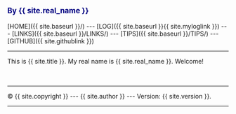 ---
---
<span style="color:navy; font-weight:bold; font-size:larger;">By {{ site.real_name }}</span>
<br><br>
[HOME]({{ site.baseurl }}/) ---
[LOG]({{ site.baseurl }}{{ site.myloglink }}) ---
[LINKS]({{ site.baseurl }}/LINKS/) ---
[TIPS]({{ site.baseurl }}/TIPS/) ---
[GITHUB]({{ site.githublink }})
<br>
<hr>
This is {{ site.title }}. 
My real name is {{ site.real_name }}.
Welcome!
<br><br>

<br>
<hr>
&copy; {{ site.copyright }} --- {{ site.author }} --- Version: {{ site.version }}.
<hr>
<br>
